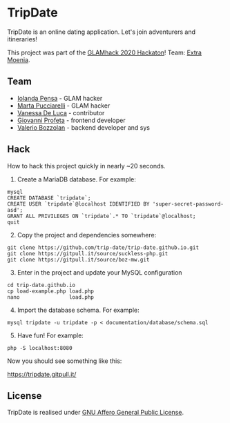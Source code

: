 # TripDate

TripDate is an online dating application. Let's join adventurers and itineraries!

This project was part of the [GLAMhack 2020 Hackaton](http://make.opendata.ch/wiki/event:2020-06)! Team: [Extra Moenia](https://hack.glam.opendata.ch/project/8).

## Team

* [Iolanda Pensa](http://iopensa.ch/iolanda-pensa) - GLAM hacker
* [Marta Pucciarelli](https://it.wikipedia.org/wiki/Utente:Marta.pucciarelli) - GLAM hacker
* [Vanessa De Luca](https://maind.supsi.ch/master-interaction-design/) - contributor
* [Giovanni Profeta](https://twitter.com/profeta_g) - frontend developer
* [Valerio Bozzolan](https://boz.reyboz.it/) - backend developer and sys

## Hack

How to hack this project quickly in nearly ~20 seconds.

1. Create a MariaDB database. For example:

```
mysql
CREATE DATABASE `tripdate`;
CREATE USER `tripdate`@localhost IDENTIFIED BY 'super-secret-password-asd';
GRANT ALL PRIVILEGES ON `tripdate`.* TO `tripdate`@localhost;
quit
```

2. Copy the project and dependencies somewhere:

```
git clone https://github.com/trip-date/trip-date.github.io.git
git clone https://gitpull.it/source/suckless-php.git
git clone https://gitpull.it/source/boz-mw.git
```

3. Enter in the project and update your MySQL configuration

```
cd trip-date.github.io
cp load-example.php load.php
nano                load.php
```

4. Import the database schema. For example:

```
mysql tripdate -u tripdate -p < documentation/database/schema.sql 
```

5. Have fun! For example:

```
php -S localhost:8080
```

Now you should see something like this:

https://tripdate.gitpull.it/

## License

TripDate is realised under [GNU Affero General Public License](https://github.com/trip-date/trip-date.github.io/blob/master/LICENSE).

